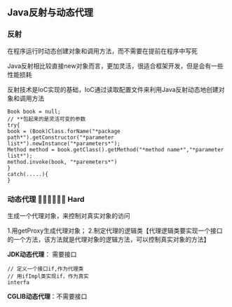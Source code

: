 
## Java反射与动态代理

### 反射

在程序运行时动态创建对象和调用方法，而不需要在提前在程序中写死

Java反射相比较直接new对象而言，更加灵活，很适合框架开发，但是会有一些性能损耗

反射技术是IoC实现的基础，IoC通过读取配置文件来利用Java反射动态地创建对象和调用方法

    Book book = null;
    // **包起来的是灵活可变的参数
    try{
    book = (Book)Class.forName("*package path*").getConstructor("*parameter list*").newInstance("*parameters*");
    Method method = book.getClass().getMethod("*method name*","*parameter list*");
    method.invoke(book, "*paremeters*")
    }
    catch(.....){
    }





### 动态代理	👩‍💻👩‍💻👩‍💻 Hard

生成一个代理对象，来控制对真实对象的访问


1.用getProxy生成代理对象；
2.制定代理的逻辑类【代理逻辑类要实现一个接口的一个方法，该方法就是代理对象的逻辑方法，可以控制真实对象的方法】

**JDK动态代理**： 需要接口

    // 定义一个接口if,作为代理类
    // 用ifImpl类实现if，作为真实
    interfa

**CGLIB动态代理**：不需要接口

<!--stackedit_data:
eyJoaXN0b3J5IjpbMzUyNjY0ODY2LDgwMDkxODM3MSw3MjgzMD
UwNzEsMTY5MDkwNTEyOV19
-->